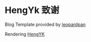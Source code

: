 # HengYk 致谢

Blog Template provided by [leopardpan](https://github.com/leopardpan/leopardpan.github.io)

Rendering [HengYK](https://hengyk.github.io/)
